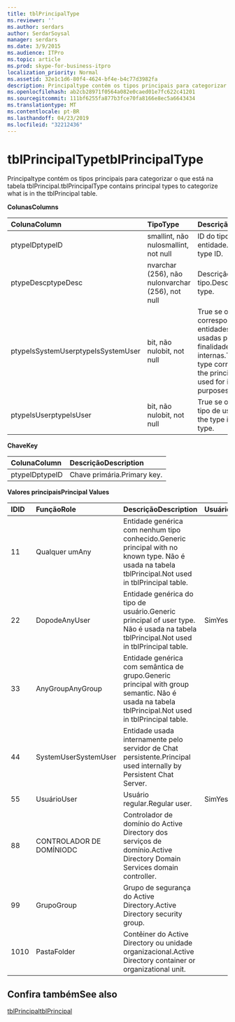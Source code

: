```yaml
---
title: tblPrincipalType
ms.reviewer: ''
ms.author: serdars
author: SerdarSoysal
manager: serdars
ms.date: 3/9/2015
ms.audience: ITPro
ms.topic: article
ms.prod: skype-for-business-itpro
localization_priority: Normal
ms.assetid: 32e1c1d6-80f4-4624-bf4e-b4c77d3982fa
description: Principaltype contém os tipos principais para categorizar o que está na tabela tblPrincipal.
ms.openlocfilehash: ab2cb28971f0564a082e0caed01e7fc622c41201
ms.sourcegitcommit: 111bf6255fa877b3fce70fa8166e8ec5a6643434
ms.translationtype: MT
ms.contentlocale: pt-BR
ms.lasthandoff: 04/23/2019
ms.locfileid: "32212436"
---
```

# <a name="tblprincipaltype"></a><span data-ttu-id="d69dd-103">tblPrincipalType</span><span class="sxs-lookup"><span data-stu-id="d69dd-103">tblPrincipalType</span></span>
 
<span data-ttu-id="d69dd-104">Principaltype contém os tipos principais para categorizar o que está na tabela tblPrincipal.</span><span class="sxs-lookup"><span data-stu-id="d69dd-104">tblPrincipalType contains principal types to categorize what is in the tblPrincipal table.</span></span>
  
<span data-ttu-id="d69dd-105">**Colunas**</span><span class="sxs-lookup"><span data-stu-id="d69dd-105">**Columns**</span></span>

|<span data-ttu-id="d69dd-106">**Coluna**</span><span class="sxs-lookup"><span data-stu-id="d69dd-106">**Column**</span></span>|<span data-ttu-id="d69dd-107">**Tipo**</span><span class="sxs-lookup"><span data-stu-id="d69dd-107">**Type**</span></span>|<span data-ttu-id="d69dd-108">**Descrição**</span><span class="sxs-lookup"><span data-stu-id="d69dd-108">**Description**</span></span>|
|:-----|:-----|:-----|
|<span data-ttu-id="d69dd-109">ptypeID</span><span class="sxs-lookup"><span data-stu-id="d69dd-109">ptypeID</span></span>  <br/> |<span data-ttu-id="d69dd-110">smallint, não nulo</span><span class="sxs-lookup"><span data-stu-id="d69dd-110">smallint, not null</span></span>  <br/> |<span data-ttu-id="d69dd-111">ID do tipo de entidade.</span><span class="sxs-lookup"><span data-stu-id="d69dd-111">Principal type ID.</span></span>  <br/> |
|<span data-ttu-id="d69dd-112">ptypeDesc</span><span class="sxs-lookup"><span data-stu-id="d69dd-112">ptypeDesc</span></span>  <br/> |<span data-ttu-id="d69dd-113">nvarchar (256), não nulo</span><span class="sxs-lookup"><span data-stu-id="d69dd-113">nvarchar (256), not null</span></span>  <br/> |<span data-ttu-id="d69dd-114">Descrição do tipo.</span><span class="sxs-lookup"><span data-stu-id="d69dd-114">Description of the type.</span></span>  <br/> |
|<span data-ttu-id="d69dd-115">ptypeIsSystemUser</span><span class="sxs-lookup"><span data-stu-id="d69dd-115">ptypeIsSystemUser</span></span>  <br/> |<span data-ttu-id="d69dd-116">bit, não nulo</span><span class="sxs-lookup"><span data-stu-id="d69dd-116">bit, not null</span></span>  <br/> |<span data-ttu-id="d69dd-117">True se o type corresponde às entidades que são usadas para finalidades internas.</span><span class="sxs-lookup"><span data-stu-id="d69dd-117">True if the type corresponds to the principals that are used for internal purposes.</span></span>  <br/> |
|<span data-ttu-id="d69dd-118">ptypeIsUser</span><span class="sxs-lookup"><span data-stu-id="d69dd-118">ptypeIsUser</span></span>  <br/> |<span data-ttu-id="d69dd-119">bit, não nulo</span><span class="sxs-lookup"><span data-stu-id="d69dd-119">bit, not null</span></span>  <br/> |<span data-ttu-id="d69dd-120">True se o tipo for um tipo de usuário.</span><span class="sxs-lookup"><span data-stu-id="d69dd-120">True if the type is a user type.</span></span>  <br/> |
   
<span data-ttu-id="d69dd-121">**Chave**</span><span class="sxs-lookup"><span data-stu-id="d69dd-121">**Key**</span></span>

|<span data-ttu-id="d69dd-122">**Coluna**</span><span class="sxs-lookup"><span data-stu-id="d69dd-122">**Column**</span></span>|<span data-ttu-id="d69dd-123">**Descrição**</span><span class="sxs-lookup"><span data-stu-id="d69dd-123">**Description**</span></span>|
|:-----|:-----|
|<span data-ttu-id="d69dd-124">ptypeID</span><span class="sxs-lookup"><span data-stu-id="d69dd-124">ptypeID</span></span>  <br/> |<span data-ttu-id="d69dd-125">Chave primária.</span><span class="sxs-lookup"><span data-stu-id="d69dd-125">Primary key.</span></span>  <br/> |
   
<span data-ttu-id="d69dd-126">**Valores principais**</span><span class="sxs-lookup"><span data-stu-id="d69dd-126">**Principal Values**</span></span>

|<span data-ttu-id="d69dd-127">**ID**</span><span class="sxs-lookup"><span data-stu-id="d69dd-127">**ID**</span></span>|<span data-ttu-id="d69dd-128">**Função**</span><span class="sxs-lookup"><span data-stu-id="d69dd-128">**Role**</span></span>|<span data-ttu-id="d69dd-129">**Descrição**</span><span class="sxs-lookup"><span data-stu-id="d69dd-129">**Description**</span></span>|<span data-ttu-id="d69dd-130">**Usuário**</span><span class="sxs-lookup"><span data-stu-id="d69dd-130">**User**</span></span>|
|:-----|:-----|:-----|:-----|
|<span data-ttu-id="d69dd-131">1</span><span class="sxs-lookup"><span data-stu-id="d69dd-131">1</span></span>  <br/> |<span data-ttu-id="d69dd-132">Qualquer um</span><span class="sxs-lookup"><span data-stu-id="d69dd-132">Any</span></span>  <br/> |<span data-ttu-id="d69dd-133">Entidade genérica com nenhum tipo conhecido.</span><span class="sxs-lookup"><span data-stu-id="d69dd-133">Generic principal with no known type.</span></span> <span data-ttu-id="d69dd-134">Não é usada na tabela tblPrincipal.</span><span class="sxs-lookup"><span data-stu-id="d69dd-134">Not used in tblPrincipal table.</span></span>  <br/> ||
|<span data-ttu-id="d69dd-135">2</span><span class="sxs-lookup"><span data-stu-id="d69dd-135">2</span></span>  <br/> |<span data-ttu-id="d69dd-136">Dopode</span><span class="sxs-lookup"><span data-stu-id="d69dd-136">AnyUser</span></span>  <br/> |<span data-ttu-id="d69dd-137">Entidade genérica do tipo de usuário.</span><span class="sxs-lookup"><span data-stu-id="d69dd-137">Generic principal of user type.</span></span> <span data-ttu-id="d69dd-138">Não é usada na tabela tblPrincipal.</span><span class="sxs-lookup"><span data-stu-id="d69dd-138">Not used in tblPrincipal table.</span></span>  <br/> |<span data-ttu-id="d69dd-139">Sim</span><span class="sxs-lookup"><span data-stu-id="d69dd-139">Yes</span></span>  <br/> |
|<span data-ttu-id="d69dd-140">3</span><span class="sxs-lookup"><span data-stu-id="d69dd-140">3</span></span>  <br/> |<span data-ttu-id="d69dd-141">AnyGroup</span><span class="sxs-lookup"><span data-stu-id="d69dd-141">AnyGroup</span></span>  <br/> |<span data-ttu-id="d69dd-142">Entidade genérica com semântica de grupo.</span><span class="sxs-lookup"><span data-stu-id="d69dd-142">Generic principal with group semantic.</span></span> <span data-ttu-id="d69dd-143">Não é usada na tabela tblPrincipal.</span><span class="sxs-lookup"><span data-stu-id="d69dd-143">Not used in tblPrincipal table.</span></span>  <br/> ||
|<span data-ttu-id="d69dd-144">4</span><span class="sxs-lookup"><span data-stu-id="d69dd-144">4</span></span>  <br/> |<span data-ttu-id="d69dd-145">SystemUser</span><span class="sxs-lookup"><span data-stu-id="d69dd-145">SystemUser</span></span>  <br/> |<span data-ttu-id="d69dd-146">Entidade usada internamente pelo servidor de Chat persistente.</span><span class="sxs-lookup"><span data-stu-id="d69dd-146">Principal used internally by Persistent Chat Server.</span></span>  <br/> ||
|<span data-ttu-id="d69dd-147">5</span><span class="sxs-lookup"><span data-stu-id="d69dd-147">5</span></span>  <br/> |<span data-ttu-id="d69dd-148">Usuário</span><span class="sxs-lookup"><span data-stu-id="d69dd-148">User</span></span>  <br/> |<span data-ttu-id="d69dd-149">Usuário regular.</span><span class="sxs-lookup"><span data-stu-id="d69dd-149">Regular user.</span></span>  <br/> |<span data-ttu-id="d69dd-150">Sim</span><span class="sxs-lookup"><span data-stu-id="d69dd-150">Yes</span></span>  <br/> |
|<span data-ttu-id="d69dd-151">8</span><span class="sxs-lookup"><span data-stu-id="d69dd-151">8</span></span>  <br/> |<span data-ttu-id="d69dd-152">CONTROLADOR DE DOMÍNIO</span><span class="sxs-lookup"><span data-stu-id="d69dd-152">DC</span></span>  <br/> |<span data-ttu-id="d69dd-153">Controlador de domínio do Active Directory dos serviços de domínio.</span><span class="sxs-lookup"><span data-stu-id="d69dd-153">Active Directory Domain Services domain controller.</span></span>  <br/> ||
|<span data-ttu-id="d69dd-154">9</span><span class="sxs-lookup"><span data-stu-id="d69dd-154">9</span></span>  <br/> |<span data-ttu-id="d69dd-155">Grupo</span><span class="sxs-lookup"><span data-stu-id="d69dd-155">Group</span></span>  <br/> |<span data-ttu-id="d69dd-156">Grupo de segurança do Active Directory.</span><span class="sxs-lookup"><span data-stu-id="d69dd-156">Active Directory security group.</span></span>  <br/> ||
|<span data-ttu-id="d69dd-157">10</span><span class="sxs-lookup"><span data-stu-id="d69dd-157">10</span></span>  <br/> |<span data-ttu-id="d69dd-158">Pasta</span><span class="sxs-lookup"><span data-stu-id="d69dd-158">Folder</span></span>  <br/> |<span data-ttu-id="d69dd-159">Contêiner do Active Directory ou unidade organizacional.</span><span class="sxs-lookup"><span data-stu-id="d69dd-159">Active Directory container or organizational unit.</span></span>  <br/> ||
   
## <a name="see-also"></a><span data-ttu-id="d69dd-160">Confira também</span><span class="sxs-lookup"><span data-stu-id="d69dd-160">See also</span></span>

[<span data-ttu-id="d69dd-161">tblPrincipal</span><span class="sxs-lookup"><span data-stu-id="d69dd-161">tblPrincipal</span></span>](tblprincipal.md)
